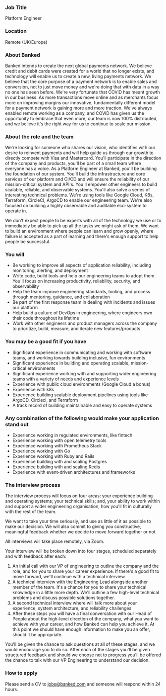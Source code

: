 ### Job Title

Platform Engineer

### Location

Remote (UK/Europe)

### About Banked
Banked intends to create the next global payments network. We believe credit and debit cards were created for a world that no longer exists, and technology will enable us to create a new, living payments network. We believe that the core purpose of a payment network is to enable sales and conversion, not to just move money and we're doing that with data in a way no one has seen before.
We're very fortunate that COVID has meant growth in our business. As more transactions move online and as merchants focus more on improving margins our innovative, fundamentally different model for a payment network is gaining more and more traction.
We've always enabled remote working as a company, and COVID has given us the opportunity to embrace that even more; our team is now 100% distributed, and we believe it's the right way for us to continue to scale our mission.

### **About the role and the team**
We're looking for someone who shares our vision, who identifies with our desire to reinvent payments and will help guide us through our growth to directly compete with Visa and Mastercard.
You'll participate in the direction of the company and products, you'll be part of a small team where everyone has a voice.
As a Platform Engineer at Banked, you'll be building the foundation of our system. You'll build the infrastructure and core services of our platform and CI/CD and will ensure the reliability of our mission-critical system and API's.
You'll empower other engineers to build scalable, reliable, and observable systems. You'll also solve a series of interesting technical problems.
We're using tools like Google Cloud, K8s, Terraform, CircleCI, ArgoCD to enable our engineering team. We're also focused on building a highly observable and auditable eco-system to operate in.
 
We don't expect people to be experts with all of the technology we use or to immediately be able to pick up all the tasks we might ask of them. We want to build an environment where people can learn and grow openly, where failure is accepted as a part of learning and there's enough support to help people be successful.

### **You will**
 - Be working to improve all aspects of application reliability, including monitoring, alerting, and deployment
 - Write code, build tools and help our engineering teams to adopt them. You'll focus on increasing productivity, reliability, security, and observability
 - Help the team improve engineering standards, tooling, and process through mentoring, guidance, and collaboration
 - Be part of the first response team in dealing with incidents and issues our platform
 - Help build a culture of DevOps in engineering, where engineers own their code throughout its lifetime
 - Work with other engineers and product managers across the company to prioritize, build, measure, and iterate new features/products

### **You may be a good fit if you have**
 - Significant experience in communicating and working with software teams, and working towards building inclusive, fun environments
 - Significant experience in building and operating scalable, mission-critical environments
 - Significant experience working with and supporting wider engineering teams with a variety of needs and experience levels
 - Experience with public cloud environments (Google Cloud a bonus)
 - Experience with k8s
 - Experience building scalable deployment pipelines using tools like ArgoCD, Circleci, and Terraform
 - A track record of building maintainable and easy to operate systems
 
### **Any combination of the following would make your application stand out**
 - Experience working in regulated environments, like fintech
 - Experience working with open telemetry tools
 - Experience working with Prometheus Stack
 - Experience working with Go
 - Experience working with Ruby and Rails
 - Experience building with and scaling Postgres
 - Experience building with and scaling Redis
 - Experience with event-driven architectures and frameworks

### The interview process
The interview process will focus on four areas: your experience building and operating systems; your technical skills; and, your ability to work within and support a wider engineering organisation; how you'll fit in culturally with the rest of the team.

We want to take your time seriously, and use as little of it as possible to make our decision. We will also commit to giving you constructive, meaningful feedback whether we decide to move forward together or not.

All interviews will take place remotely, via Zoom.

Your interview will be broken down into four stages, scheduled separately and with feedback after each:
1. An initial call with our VP of engineering to outline the company and the role, and for you to share your career experience. If there's a good fit to move forward, we'll continue with a technical interview.
2. A technical interview with the Engineering Lead alongside another member of the team. It's a chance for you to share your technical knowledge in a little more depth. We'll outline a few high-level technical problems and discuss possible solutions together.
3. A second technical interview where will talk more about your experience, system architecture, and reliability challenges
4. After these steps you will have a final conversation with our Head of People about the high-level direction of the company, what you want to achieve with your career, and how Banked can help you achieve it. At this point we should have enough information to make you an offer, should it be appropriate.

You'll be given the chance to ask questions at all of these stages, and we would encourage you to do so. After each of the stages you'll be given structured feedback and should we choose not to progress you'll be offered the chance to talk with our VP Engineering to understand our decision.

### How to apply
Please send a CV to jobs@banked.com and someone will respond within 24 hours.









